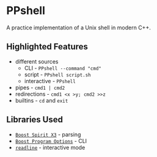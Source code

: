 # PPshell

A practice implementation of a Unix shell in modern C++.

## Highlighted Features

- different sources
  - CLI - `PPshell --command "cmd"`
  - script - `PPshell script.sh`
  - interactive - `PPshell`
- pipes - `cmd1 | cmd2`
- redirections - `cmd1 <x >y; cmd2 >>z`
- builtins - `cd` and `exit`

## Libraries Used

- [`Boost Spirit X3`](https://www.boost.org/doc/libs/release/libs/spirit/doc/x3/html/index.html) - parsing
- [`Boost Program Options`](https://www.boost.org/doc/libs/release/doc/html/program_options.html) - CLI
- [`readline`](https://tiswww.case.edu/php/chet/readline/rltop.html) - interactive mode
